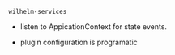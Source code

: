 `wilhelm-services`

- listen to AppicationContext for state events.

* plugin configuration is programatic
